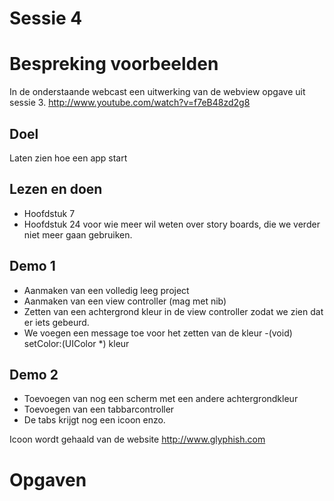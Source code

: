 # Sessie 4

# Bespreking voorbeelden
In de onderstaande webcast een uitwerking van de webview opgave uit sessie 3.
http://www.youtube.com/watch?v=f7eB48zd2g8


## Doel
Laten zien hoe een app start

## Lezen en doen
* Hoofdstuk 7
* Hoofdstuk 24 voor wie meer wil weten over story boards, die we verder niet meer gaan gebruiken.


## Demo 1
* Aanmaken van een volledig leeg project
* Aanmaken van een view controller (mag met nib)
* Zetten van een achtergrond kleur in de view controller zodat we zien dat er iets gebeurd.
* We voegen een message toe voor het zetten van de kleur
-(void) setColor:(UIColor *) kleur 


## Demo 2
* Toevoegen van nog een scherm met een andere achtergrondkleur
* Toevoegen van een tabbarcontroller 
* De tabs krijgt nog een icoon enzo.

Icoon wordt gehaald van de website	http://www.glyphish.com

# Opgaven

